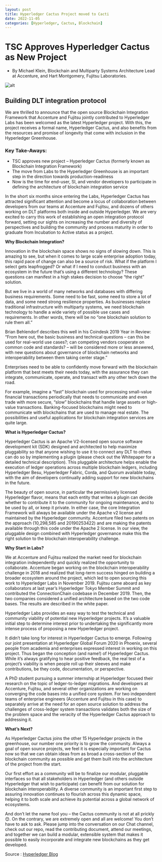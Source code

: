 ```yaml
---
layout: post
title: Hyperledger Cactus Project moved to Cacti
date: 2022-11-05
categories: [Hyperledger, Cactus, Blockchain]
---
```


# TSC Approves Hyperledger Cactus as New Project

- By Michael Klein, Blockchain and Multiparty Systems Architecture Lead at Accenture, and Hart Montgomery, Fujitsu Laboratories.

![alt](https://www.hyperledger.org/wp-content/uploads/2020/05/HL_Website_TwitterImages_Cactus.png)

## Building DLT integration protocol

We are thrilled to announce that the open source Blockchain Integration Framework that Accenture and Fujitsu jointly contributed to Hyperledger Labs has been welcomed as the latest Hyperledger project. With this, the project receives a formal name, Hyperledger Cactus, and also benefits from the resources and promise of longevity that come with inclusion in the Hyperledger Greenhouse.

### Key Take-Aways:

- TSC approves new project – Hyperledger Cactus (formerly known as Blockchain Integration Framework)
- The move from Labs to the Hyperledger Greenhouse is an important step in the direction towards production-readiness
- Now is the time for end-user, SI, and vendor developers to participate in defining the architecture of blockchain integration service

In the short six months since entering the Labs, Hyperledger Cactus has attracted significant attention and become a locus of collaboration between developers from our teams at Accenture and Fujitsu, and dozens of others working on DLT platforms both inside and outside Hyperledger. We are very excited to carry this work of establishing an open integration protocol forward, setting our sights on increasing the number and diversity of perspectives and building the community and process maturity in order to graduate from Incubation to Active status as a project.

**Why Blockchain Integration?**

Innovation in the blockchain space shows no signs of slowing down. This is amazing to see, but when it comes to large scale enterprise adoption today, this rapid pace of change can also be a source of risk. What if the platform I select gets leapfrogged? Or what if I need to conduct business with an ecosystem in the future that’s using a different technology? These questions can manifest in a high stakes decision to choose “the right” solution.

But we live in a world of many networks and databases with differing business requirements. Some need to be fast, some need to store a lot of data, and some need strong resilience properties. As businesses replace traditional infrastructure with multiparty systems, we need blockchain technology to handle a wide variety of possible use cases and requirements. In other words, there will be no “one blockchain solution to rule them all.”

Brian Behlendorf describes this well in his Coindesk 2019 Year in Review: “From here out, the basic business and technical questions – can this be used for real-world use cases?; can competing vendors cooperate on common code and standards? – will be considered more or less answered, with new questions about governance of blockchain networks and interoperability between them taking center stage.”

Enterprises need to be able to confidently move forward with the blockchain platform that best meets their needs today, with the assurance they can integrate, communicate, operate, and transact with any other tech down the road. 

For example, imagine a “fast” blockchain used for processing small-value financial transactions periodically that needs to communicate and even trade with more secure, “slow” blockchains that handle large assets or high-value transactions. Banking-focused blockchains might need to communicate with blockchains that are used to manage real estate. The possibilities and useful applications for blockchain integration services are quite large.

**What is Hyperledger Cactus?**

Hyperledger Cactus is an Apache V2-licensed open source software development kit (SDK) designed and architected to help maximize pluggability so that anyone wishing to use it to connect any DLT to others can do so by implementing a plugin (please check out the Whitepaper for a detailed technical description). This pluggable architecture helps enable the execution of ledger operations across multiple blockchain ledgers, including Hyperledger Besu, Hyperledger Fabric, Corda, and Quorum available today, with the aim of developers continually adding support for new blockchains in the future.

The beauty of open source, in particular the permissively licensed Hyperledger flavor, means that each entity that writes a plugin can decide whether to contribute it to the community for ongoing maintenance, and to be used by all, or keep it private. In either case, the core Integration Framework will always be available under the Apache v2 license and maintained by the Hyperledger community. Accenture filed two patents on the approach (10,298,585 and 20190253422) and are making the patents available through this code under the Apache 2 license. In our view, the pluggable design combined with Hyperledger governance make this the right solution to the blockchain interoperability challenge.

**Why Start in Labs?**

We at Accenture and Fujitsu realized the market need for blockchain integration independently and quickly realized the opportunity to collaborate. Accenture began working on the blockchain interoperability challenge in 2018 and realized that long-term success hinged on building a broader ecosystem around the project, which led to open sourcing this work to Hyperledger Labs in November 2019. Fujitsu came aboard as key collaborators at last year’s Hyperledger Tokyo Member Summit and contributed the ConnectionChain codebase in December 2019. Then, the two companies considered a unified architecture based on the two code bases. The results are described in the white paper.

Hyperledger Labs provides an easy way to test the technical and community viability of potential new Hyperledger projects. It’s a valuable initial step to determine interest prior to undertaking the significantly more intense process of proposing a new Hyperledger project.

It didn’t take long for interest in Hyperledger Cactus to emerge. Following our joint presentation at Hyperledger Global Forum 2020 in Phoenix, several people from academia and enterprises expressed interest in working on this project. Thus began the conception (and name!) of Hyperledger Cactus. While it’s always gratifying to hear positive feedback, the real test of a project’s viability is when people roll up their sleeves and make contributions, be they code, documentation, or perspective.

A PhD student pursuing a summer internship at Hyperledger focused their research on the topic of ledger-to-ledger migrations. And developers at Accenture, Fujitsu, and several other organizations are working on converging the code bases into a unified core system. For two independent teams of enterprise engineers (Accenture and Fujitsu in this case) to separately arrive at the need for an open source solution to address the challenges of cross-ledger system transactions validates both the size of the problem space and the veracity of the Hyperledger Cactus approach to addressing it.

**What’s Next?**

As Hyperledger Cactus joins the other 15 Hyperledger projects in the greenhouse, our number one priority is to grow the community. Always a goal of open source projects, we feel it is especially important for Cactus now so that we can obtain ideas from as broad a cross-section of the blockchain community as possible and get them built into the architecture of the project from the start.

Our first effort as a community will be to finalize our modular, pluggable interfaces so that all stakeholders in Hyperledger (and others outside Hyperledger that wish to participate) can benefit from our solution for blockchain interoperability. A diverse community is an important first step to assuring innovation continues to flourish across this dynamic space, helping it to both scale and achieve its  potential across a global network of ecosystems.

And don’t let the name fool you – the Cactus community is not at all prickly 😊. On the contrary, we are extremely open and all are welcome! You don’t have to ask to ask. Please jump into the conversation on our Chat channel, check out our repo, read the contributing document, attend our meetings, and together we can build a modular, extensible system that makes it possible to easily incorporate and integrate new blockchains as they get developed.

Source : [Hyperledger Blog](https://www.hyperledger.org/blog/2020/05/13/tsc-approves-hyperledger-cactus-as-new-project)